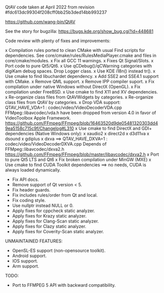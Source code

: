 QtAV code taken at April 2022 from revision #fdc613dc99304f208cff0bb25b3ded14bb993237

https://github.com/wang-bin/QtAV

See the story for bugzilla: https://bugs.kde.org/show_bug.cgi?id=448681

Code review with plenty of fixes and improvements:

x Compilation rules ported to clean CMake with usual Find scripts for dependencies.
  See core/cmake/rules/RulesMediaPlayer.cmake and files in core/cmake/modules.
x Fix all GCC 11 warnings.
x Fixes Qt Signal/Slots.
x Port code to pure Qt5/Qt6.
x Use qCDebug()/qCWarning categories with digiKam debug spaces. Drop Logger class.
x Use KDE i18n() instead tr().
x Use cmake to find libuchardet dependency.
x Add SSE2 and SSE4.1 support with CMake.
x Remove QML support.
x Remove IPP compiler suport.
x Fix compilation under native Windows without DirectX (OpenGL).
x Fix compilation under FreeBSD.
x Use cmake to find X11 and XV dependencies.
x Re-organize class files from QtAVWidgets by categories.
x Re-organize class files from QtAV by categories.
x Drop VDA support: QTAV_HAVE_VDA=1 : codec/video/VideoDecoderVDA.cpp
  FFMpeg::libavcodec/vda.h have been dropped from version 4.0 in favor of VideoToolbox Apple Framework.
  https://github.com/FFmpeg/FFmpeg/blob/16463520d9de05481320303dd49ea5158c715c9f/Changelog#L310
x Use cmake to find DirectX and GDI+ dependencies (Native Windows only):
  x xaudio2
  x direct2d
  x d3d11va
  x dsound
  x gdiplus
  x dxva        ==> QTAV_HAVE_DXVA=1 : codec/video/VideoDecoderDXVA.cpp
                    Depends of FFMpeg::libavcodec/dxva2.h
                    https://github.com/FFmpeg/FFmpeg/blob/master/libavcodec/dxva2.h
x Port to pure Qt5 LTS and Qt6
x Fix broken compilation under MinGW (MXE)
x Use cmake to find CUDA Toolkit dependencies ==> no needs, CUDA is always loaded dynamically.

* Fix API docs.
* Remove support of Qt version < 5.
* Fix header guards.
* Fix includes rules/order from Qt and local.
* Fix coding style.
* Use nullptr instead NULL or 0.
* Apply fixes for cppcheck static analyzer.
* Apply fixes for Krazy static analyzer.
* Apply fixes for Clang-Scan static analyzer.
* Apply fixes for Clazy static analyzer.
* Apply fixes for Coverity-Scan static analyzer.

UNMAINTAINED FEATURES:

- OpenSL-ES support (non-opensource toolkit).
- Android support.
- IOS support.
- Arm support.

TODO:

+ Port to FFMPEG 5 API with backward compatibility.
